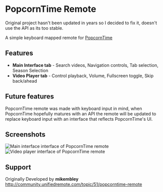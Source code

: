 # PopcornTime Remote 
Original project hasn't been updated in years so I decided to fix it, doesn't use the API as its too stable.

A simple keyboard mapped remote for [PopcornTime](https://popcorntime.sh)

## Features
* **Main Interface tab** - Search videos, Navigation controls, Tab selection, Season Selection
* **Video Player tab** - Control playback, Volume, Fullscreen toggle, Skip back/ahead

## Future features
PopcornTime remote was made with keyboard input in mind, when PopcornTime hopefully matures with an API the remote will be updated to replace keyboard input with an interface that reflects PopcornTime's UI.

## Screenshots
<img alt="Main interface interface of PopcornTime remote"  src='/remotes/raw/unifiedremote_popcorn_time_remote_master/screen1.png' > 
<img alt="Video player interface of PopcornTime remote"  src='/remotes/raw/unifiedremote_popcorn_time_remote_master/screen2.png' >

## Support
Originally Developed by **mikembley**  
http://community.unifiedremote.com/topic/51/popcorntime-remote
